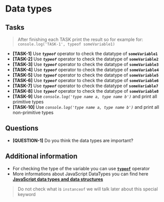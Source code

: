 # Data types

## Tasks

> After finishing each TASK print the result so for example for: `console.log('TASK-1', typeof someVariable1)`

- **[TASK-1]** Use ***`typeof`*** operator to check the datatype of **`someVariable1`**
- **[TASK-2]** Use ***`typeof`*** operator to check the datatype of **`someVariable2`**
- **[TASK-3]** Use ***`typeof`*** operator to check the datatype of **`someVariable3`**
- **[TASK-4]** Use ***`typeof`*** operator to check the datatype of **`someVariable4`**
- **[TASK-5]** Use ***`typeof`*** operator to check the datatype of **`someVariable5`**
- **[TASK-6]** Use ***`typeof`*** operator to check the datatype of **`someVariable6`**
- **[TASK-7]** Use ***`typeof`*** operator to check the datatype of **`someVariable7`**
- **[TASK-8]** Use ***`typeof`*** operator to check the datatype of **`someVariable8`**
- **[TASK-9]** Use *`console.log('type name a, type name b')`* and print all primitive types
- **[TASK-10]** Use *`console.log('type name a, type name b')`* and print all non-primitive types

## Questions

- **[QUESTION-1]** Do you think the data types are important?

## Additional information

- For checking the type of the variable you can use **[`typeof`](https://developer.mozilla.org/en-US/docs/Web/JavaScript/Reference/Operators/typeof)** operator
- More informations about JavaScript DataTypes you can find here **[JavaScript data types and data structures](https://developer.mozilla.org/en-US/docs/Web/JavaScript/Data_structures)**

> Do not check what is `instanceof` we will talk later about this special keyword
